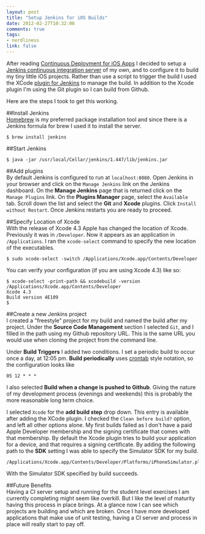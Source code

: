 ```yaml
---
layout: post
title: "Setup Jenkins for iOS Builds"
date: 2012-02-27T10:32:00
comments: true
tags:
- nerdliness
link: false
---
```

After reading [Continuous Deployment for iOS Apps](http://parveenkaler.com/2012/02/04/continuous-deployment-for-ios-apps/ "Continuous Deployment for iOS Apps") I decided to setup a [Jenkins continuous integration server](http://jenkins-ci.org/ "Jenkins CI") of my own, and to configure it to build my tiny little iOS projects. Rather than use a script to trigger the build I used the XCode [plugin for Jenkins](https://wiki.jenkins-ci.org/display/JENKINS/Plugins "plugins") to manage the build. In addition to the Xcode plugin I'm using the Git plugin so I can build from Github.

Here are the steps I took to get this working.

##Install Jenkins  
[Homebrew](http://mxcl.github.com/homebrew/ "Homebrew") is my preferred package installation tool and since there is a Jenkins formula for brew I used it to install the server.

    $ brew install jenkins
	
##Start Jenkins  

    $ java -jar /usr/local/Cellar/jenkins/1.447/lib/jenkins.jar
	
##Add plugins  
By default Jenkins is configured to run at `localhost:8080`. Open Jenkins in your browser and click on the `Manage Jenkins` link on the Jenkins dashboard. On the **Manage Jenkins** page that is returned click on the `Manage Plugins` link. On the **Plugins Manager** page, select the `Available` tab. Scroll down the list and select the **Git** and **Xcode** plugins. Click `Install without Restart`. Once Jenkins restarts you are ready to proceed. 

##Specify Location of Xcode  
With the release of Xcode 4.3 Apple has changed the location of Xcode. Previously it was in `/Developer`. Now it appears as an application in `/Applications`. I ran the `xcode-select` command to specify the new location of the executables.

    $ sudo xcode-select -switch /Applications/Xcode.app/Contents/Developer
	
You can verify your configuration (if you are using Xcode 4.3) like so:

    $ xcode-select -print-path && xcodebuild -version
	/Applications/Xcode.app/Contents/Developer
	Xcode 4.3
	Build version 4E109
	$ 
	
##Create a new Jenkins project  
I created a "freestyle" project for my build and named the build after my project. Under the **Source Code Management** section I selected `Git`, and I filled in the path using my Github repository URL. This is the same URL you would use when cloning the project from the command line.

Under **Build Triggers** I added two conditions. I set a periodic build to occur once a day, at 12:05 pm. **Build periodically** uses [crontab](http://www.thegeekstuff.com/2009/06/15-practical-crontab-examples/ "crontab examples") style notation, so the configuration looks like

    05 12 * * * 
	
I also selected **Build when a change is pushed to Github**. Giving the nature of my development process (evenings and weekends) this is probably the more reasonable long term choice. 

I selected `Xcode` for the **add build step** drop down. This entry is available after adding the XCode plugin. I checked the `Clean before build?` option, and left all other options alone. My first builds failed as I don't have a paid Apple Developer membership and the signing certificate that comes with that membership. By default the Xcode plugin tries to build your application for a device, and that requires a signing certificate. By adding the following path to the **SDK** setting I was able to specify the Simulator SDK for my build.

    /Applications/Xcode.app/Contents/Developer/Platforms/iPhoneSimulator.platform/Developer/SDKs/iPhoneSimulator5.0.sdk/
	

With the Simulator SDK specified by build succeeds. 

##Future Benefits  
Having a CI server setup and running for the student level exercises I am currently completing might seem like overkill. But I like the level of maturity having this process in place brings. At a glance now I can see which projects are building and which are broken. Once I have more developed applications that make use of unit testing, having a CI server and process in place will really start to pay off.


